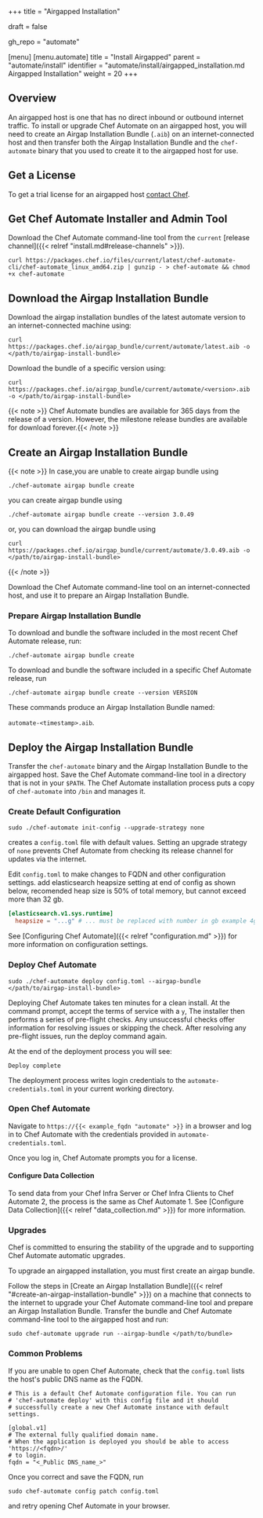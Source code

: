 +++
title = "Airgapped Installation"

draft = false

gh_repo = "automate"

[menu]
  [menu.automate]
    title = "Install Airgapped"
    parent = "automate/install"
    identifier = "automate/install/airgapped_installation.md Airgapped Installation"
    weight = 20
+++

## Overview

An airgapped host is one that has no direct inbound or outbound internet
traffic.
To install or upgrade Chef Automate on an airgapped host, you will need to create an Airgap Installation Bundle (`.aib`) on an internet-connected host and then transfer both the Airgap Installation Bundle and the `chef-automate` binary that you used to create it to the airgapped host for use.

## Get a License

To get a trial license for an airgapped host [contact Chef](https://www.chef.io/contact-us/).

## Get Chef Automate Installer and Admin Tool

Download the Chef Automate command-line tool from the `current` [release channel]({{< relref "install.md#release-channels" >}}).

```shell
curl https://packages.chef.io/files/current/latest/chef-automate-cli/chef-automate_linux_amd64.zip | gunzip - > chef-automate && chmod +x chef-automate
```

## Download the Airgap Installation Bundle

Download the airgap installation bundles of the latest automate version to an internet-connected machine using:

```shell
curl https://packages.chef.io/airgap_bundle/current/automate/latest.aib -o </path/to/airgap-install-bundle>
```

Download the bundle of a specific version using:

```shell
curl https://packages.chef.io/airgap_bundle/current/automate/<version>.aib -o </path/to/airgap-install-bundle>
```

{{< note >}} Chef Automate bundles are available for 365 days from the release of a version. However, the milestone release bundles are available for download forever.{{< /note >}}

## Create an Airgap Installation Bundle

{{< note >}}
In case,you are unable to create airgap bundle using 
```shell
./chef-automate airgap bundle create
```
you can create airgap bundle using 
```shell
./chef-automate airgap bundle create --version 3.0.49
```
or, you can download the airgap bundle using
```shell
curl https://packages.chef.io/airgap_bundle/current/automate/3.0.49.aib -o </path/to/airgap-install-bundle>
```
{{< /note >}}

Download the Chef Automate command-line tool on an internet-connected host, and use it to prepare an Airgap Installation Bundle.

### Prepare Airgap Installation Bundle

To download and bundle the software included in the most recent Chef Automate release, run:

```shell
./chef-automate airgap bundle create
```

To download and bundle the software included in a specific Chef Automate release, run

```shell
./chef-automate airgap bundle create --version VERSION
```

These commands produce an Airgap Installation Bundle named:

`automate-<timestamp>.aib`.

## Deploy the Airgap Installation Bundle

Transfer the `chef-automate` binary and the Airgap Installation Bundle to the airgapped host.
Save the Chef Automate command-line tool in a directory that is not in your `$PATH`. The Chef Automate installation process puts a copy of `chef-automate` into `/bin` and manages it.

### Create Default Configuration

``` shell
sudo ./chef-automate init-config --upgrade-strategy none
```

creates a `config.toml` file with default values. Setting an upgrade strategy of `none`
prevents Chef Automate from checking its release channel for updates via the internet.

Edit `config.toml` to make changes to FQDN and other configuration settings. 
add elasticsearch heapsize setting at end of config as shown below, 
recomended heap size is 50% of total memory, but cannot exceed more than 32 gb.

```toml
[elasticsearch.v1.sys.runtime]
  heapsize = "...g" # ... must be replaced with number in gb example 4g mean (4 gb)
```
See
[Configuring Chef Automate]({{< relref "configuration.md" >}}) for more information on configuration settings.


### Deploy Chef Automate

```shell
sudo ./chef-automate deploy config.toml --airgap-bundle </path/to/airgap-install-bundle>
```

Deploying Chef Automate takes ten minutes for a clean install.
At the command prompt, accept the terms of service with a `y`, The installer then performs a series of pre-flight checks. Any
unsuccessful checks offer information for resolving issues or skipping the check.
After resolving any pre-flight issues, run the deploy command again.

At the end of the deployment process you will see:

```shell
Deploy complete
```

The deployment process writes login credentials to the `automate-credentials.toml` in your current working directory.

### Open Chef Automate

Navigate to `https://{{< example_fqdn "automate" >}}` in a browser and log in to Chef Automate with
the credentials provided in `automate-credentials.toml`.

Once you log in, Chef Automate prompts you for a license.

#### Configure Data Collection

To send data from your Chef Infra Server or Chef Infra Clients to Chef Automate 2, the process is the same as Chef Automate 1.
See [Configure Data Collection]({{< relref "data_collection.md" >}}) for more information.

### Upgrades

Chef is committed to ensuring the stability of the upgrade and to supporting Chef Automate automatic upgrades.

To upgrade an airgapped installation, you must first create an airgap bundle.

Follow the steps in [Create an Airgap Installation Bundle]({{< relref "#create-an-airgap-installation-bundle" >}}) on a machine that connects to the internet to upgrade your Chef Automate command-line tool and prepare an Airgap Installation Bundle. Transfer the bundle and Chef Automate command-line tool to the airgapped host and run:

```shell
sudo chef-automate upgrade run --airgap-bundle </path/to/bundle>
```

### Common Problems

If you are unable to open Chef Automate, check that the `config.toml` lists the host's public DNS name as the FQDN.

```shell
# This is a default Chef Automate configuration file. You can run
# 'chef-automate deploy' with this config file and it should
# successfully create a new Chef Automate instance with default settings.

[global.v1]
# The external fully qualified domain name.
# When the application is deployed you should be able to access 'https://<fqdn>/'
# to login.
fqdn = "<_Public DNS_name_>"
```

Once you correct and save the FQDN, run

```shell
sudo chef-automate config patch config.toml
```

and retry opening Chef Automate in your browser.

